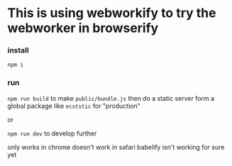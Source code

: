# This is using webworkify to try the webworker in browserify

### install
`npm i`

### run
`npm run build` to make `public/bundle.js` then do a static server form a global package like `ecststic` for "production"

or 

`npm run dev` to develop further

only works in chrome
doesn't work in safari
babelify isn't working for sure yet
